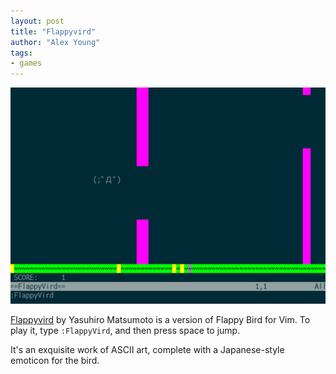 ```yaml
---
layout: post
title: "Flappyvird"
author: "Alex Young"
tags: 
- games
---
```


![Flappyvird](/images/posts/flappyvird.png)

[Flappyvird](https://github.com/mattn/flappyvird-vim) by Yasuhiro Matsumoto is a version of Flappy Bird for Vim.  To play it, type `:FlappyVird`, and then press space to jump.

It's an exquisite work of ASCII art, complete with a Japanese-style emoticon for the bird.
